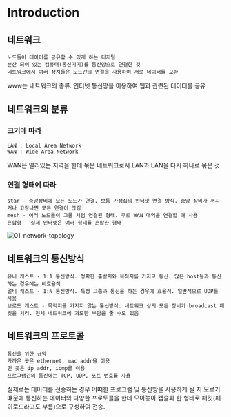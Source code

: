 
# Introduction
## 네트워크
    노드들이 데이터를 공유할 수 있게 하는 디지털 
    분산 되어 있는 컴퓨터(통신기기)를 통신망으로 연결한 것 
    네트워크에서 여러 장치들은 노드간의 연결을 사용하여 서로 데이터를 교환

www는 네트워크의 종류. 인터넷 통신망을 이용하여 웹과 관련된 데이터를 공유 

## 네트워크의 분류
### 크기에 따라
	LAN : Local Area Network
	WAN : Wide Area Network

WAN은 멀리있는 지역을 한데 묶은 네트워크로서 
LAN과 LAN을 다시 하나로 묶은 것

### 연결 형태에 따라
    star - 중앙장비에 모든 노드가 연결. 보통 가정집의 인터넷 연결 방식. 중앙 장비가 꺼지거나 고장나면 모든 연결이 끊김
    mesh - 여러 노드들이 그물 처럼 연결된 형태. 주로 WAN 대역을 연결할 떄 사용
    혼합형 - 실제 인터넷은 여러 형태를 혼합한 형태

![01-network-topology](https://user-images.githubusercontent.com/86335546/127021277-8fdacc38-e2a0-4b31-97e8-1d89c1645a3f.png)

## 네트워크의 통신방식
	유니 캐스트 - 1:1 통신방식. 정확한 출발지와 목적지를 가지고 통신. 많은 host들과 통신하는 경우에는 비효율적
	멀티 캐스트 - 1:N 통신방식. 특정 그룹과 통신을 하는 경우에 효율적. 일반적으로 UDP를 사용
	브로드 캐스트 - 목적지를 가지지 않는 통신방식. 네트워크 상의 모든 장비가 broadcast 패킷을 처리. 전체 네트워크에 과도한 부담을 줄 수도 있음

## 네트워크의 프로토콜
	통신을 위한 규약
	가까운 곳은 ethernet, mac addr을 이용
    먼 곳은 ip addr, icmp를 이용
    프로그램간의 통신에는 TCP, UDP, 포트 번호를 사용

실제로는 데이터를 전송하는 경우 어떠한 프로그램 및 통신망을 사용하게 될 지 모르기 떄문에 통신하는 데이터와 다양한 프로토콜을 한데 모아놓아 캡슐화 한 형태로 패킷(페이로드라고도 부름)으로 구성하여 전송. 
